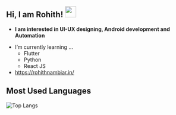 ## Hi, I am Rohith! <img src="https://raw.githubusercontent.com/aemmadi/aemmadi/master/wave.gif" width="30px">

* **I am interested in UI-UX designing, Android development and Automation**
- I’m currently learning ...
  - Flutter
  - Python
  - React JS
- https://rohithnambiar.in/


## Most Used Languages
![Top Langs](https://github-readme-stats.vercel.app/api/top-langs/?username=Rohith-JN&layout=compact)
